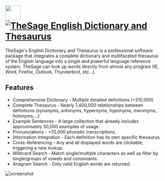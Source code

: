 # [<img src="https://cdn.rawgit.com/JourneyOver/chocolatey-packages/259e160c7aab687bf1353571456c1b1d0b7c8e0e/icons/tsedat.png" height="48" width="48" /> ![TheSage English Dictionary and Thesaurus](https://img.shields.io/chocolatey/v/tsedat.svg?label=TheSage%20English%20Dictionary%20and%20Thesaurus&style=for-the-badge)](https://chocolatey.org/packages/tsedat)

TheSage's English Dictionary and Thesaurus is a professional software package that integrates a complete dictionary and multifaceted thesaurus of the English language into a single and powerful language reference system.
TheSage can look up words directly from almost any program (IE, Word, Firefox, Outlook, Thunderbird, etc...).

## Features

- Comprehensive Dictionary - Multiple detailed definitions (+210,000)
- Complete Thesaurus - Nearly 1,400,000 relationships between definitions (synonyms, antonyms, hypernyms, hyponyms, meronyms, holonyms,...)
- Example Sentences - A large collection that already includes approximately 50,000 examples of usage.
- Pronunciations - +70,000 phonetic transcriptions.
- Information Integration - Each definition has its own specific thesaurus.
- Cross-Referencing - Any and all displayed words are clickable, triggering a new lookup.
- Wildcard Search - Match single/multiple characters as well as filter by single/groups of vowels and consonants.
- Anagram Search - Only valid English words are returned.

![screenshot](https://raw.githubusercontent.com/JourneyOver/chocolatey-packages/master/readme_imgs/tsedat.png)
